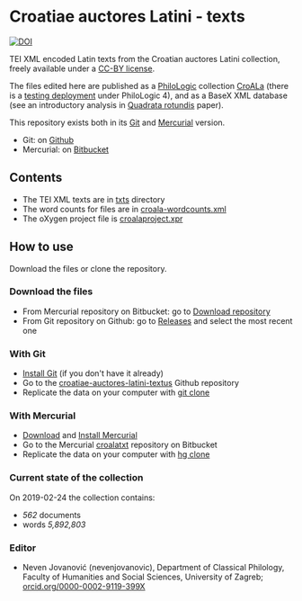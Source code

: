 # Croatiae auctores Latini - texts #

[![DOI](https://zenodo.org/badge/36577371.svg)](https://zenodo.org/badge/latestdoi/36577371)

TEI XML encoded Latin texts from the Croatian auctores Latini collection, freely available under a [CC-BY license](LICENSE.md).

The files edited here are published as a [PhiloLogic](https://sites.google.com/site/philologic3/) collection [CroALa](croala.ffzg.unizg.hr) (there is a [testing deployment](http://solr.ffzg.hr/philo4/croala0/) under PhiloLogic 4), and as a BaseX XML database (see an introductory analysis in [Quadrata rotundis](http://solr.ffzg.hr/dokuwiki/doku.php/z:crotyr-quadrata) paper).

This repository exists both in its [Git](https://git-scm.com/book/en/v2) and [Mercurial](http://hgbook.red-bean.com/read/) version.

* Git: on [Github](https://github.com/nevenjovanovic/croatiae-auctores-latini-textus)
* Mercurial: on [Bitbucket](https://bitbucket.org/nevenjovanovic/croalatxt)

## Contents ##

* The TEI XML texts are in [txts](/txts) directory
* The word counts for files are in [croala-wordcounts.xml](croala-wordcounts.xml)
* The oXygen project file is [croalaproject.xpr](croalaproject.xpr)

## How to use ##

Download the files or clone the repository.

### Download the files ###

* From Mercurial repository on Bitbucket: go to [Download repository](https://bitbucket.org/nevenjovanovic/croalatxt/downloads)
* From Git repository on Github: go to [Releases](https://github.com/nevenjovanovic/croatiae-auctores-latini-textus/releases) and select the most recent one

### With Git ###

* [Install Git](https://git-scm.com/book/en/v2/Getting-Started-Installing-Git) (if you don't have it already)
* Go to the [croatiae-auctores-latini-textus](https://github.com/nevenjovanovic/croatiae-auctores-latini-textus) Github repository
* Replicate the data on your computer with [git clone](https://git-scm.com/book/en/v2/Git-Basics-Getting-a-Git-Repository)

### With Mercurial ###

* [Download](https://www.mercurial-scm.org/wiki/Download) and [Install Mercurial](http://hgbook.red-bean.com/read/a-tour-of-mercurial-the-basics.html)
* Go to the Mercurial [croalatxt](https://bitbucket.org/nevenjovanovic/croalatxt) repository on Bitbucket
* Replicate the data on your computer with [hg clone](https://bitbucket.org/nevenjovanovic/croalatxt#clone)


### Current state of the collection ###
On 2019-02-24 the collection contains:

*  *562* documents
*  words *5,892,803*

### Editor ###

* Neven Jovanović (nevenjovanovic), Department of Classical Philology, Faculty of Humanities and Social Sciences, University of Zagreb; [orcid.org/0000-0002-9119-399X](http://orcid.org/0000-0002-9119-399X)
